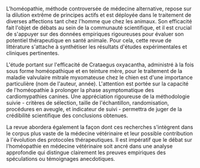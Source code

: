 L'homéopathie, méthode controversée de médecine alternative, repose sur la dilution extrême de principes actifs et est déployée dans le traitement de diverses affections tant chez l'homme que chez les animaux. Son efficacité fait l'objet de débats au sein de la communauté scientifique, et il est crucial de s'appuyer sur des données empiriques rigoureuses pour évaluer son potentiel thérapeutique en santé animale. Pour cela, cette revue de littérature s'attache à synthétiser les résultats d'études expérimentales et cliniques pertinentes.

L'étude portant sur l'efficacité de Crataegus oxyacantha, administré à la fois sous forme homéopathique et en teinture mère, pour le traitement de la maladie valvulaire mitrale myxomateuse chez le chien est d'une importance particulière (nom de l'auteur, année). L'attention est portée sur la capacité de l'homéopathie à prolonger la phase asymptomatique des cardiomypathies canines. Une appréciation rigoureuse de la méthodologie suivie - critères de sélection, taille de l'échantillon, randomisation, procédures en aveugle, et indicateur de suivi - permettra de juger de la crédibilité scientifique des conclusions obtenues.

La revue abordera également la façon dont ces recherches s'intègrent dans le corpus plus vaste de la médecine vétérinaire et leur possible contribution à l'évolution des protocoles thérapeutiques. Il est impératif que le débat sur l'homéopathie en médecine vétérinaire soit ancré dans une analyse approfondie qui distingue clairement les preuves empiriques des spéculations ou témoignages anecdotiques.